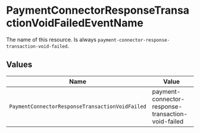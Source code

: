 # PaymentConnectorResponseTransactionVoidFailedEventName

The name of this resource. Is always `payment-connector-response-transaction-void-failed`.


## Values

| Name                                               | Value                                              |
| -------------------------------------------------- | -------------------------------------------------- |
| `PaymentConnectorResponseTransactionVoidFailed`    | payment-connector-response-transaction-void-failed |